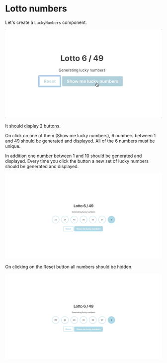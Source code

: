 # Lotto numbers

Let's create a `LuckyNumbers` component.

![example](example.gif)

It should display 2 buttons.

On click on one of them (Show me lucky numbers), 6 numbers between 1 and 49 should be generated and displayed. All of the 6 numbers must be unique.

In addition one number between 1 and 10 should be generated and displayed. Every time you click the button a new set of lucky numbers should be generated and displayed.

![Example with lucky numbers displayed](example-lucky-numbers.png)

On clicking on the Reset button all numbers should be hidden.

![Example with no numbers displayed](example-lucky-numbers.png)